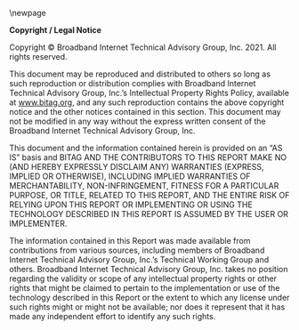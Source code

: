 \newpage 

**Copyright / Legal Notice**

Copyright © Broadband Internet Technical Advisory Group, Inc. 2021. All rights reserved.  

This document may be reproduced and distributed to others so long as such reproduction or distribution complies with Broadband Internet Technical Advisory Group, Inc.’s Intellectual Property Rights Policy, available at www.bitag.org, and any such reproduction contains the above copyright notice and the other notices contained in this section. This document may not be modified in any way without the express written consent of the Broadband Internet Technical Advisory Group, Inc.  

This document and the information contained herein is provided on an “AS IS” basis and BITAG AND THE CONTRIBUTORS TO THIS REPORT MAKE NO (AND HEREBY EXPRESSLY DISCLAIM ANY) WARRANTIES (EXPRESS, IMPLIED OR OTHERWISE), INCLUDING IMPLIED WARRANTIES OF MERCHANTABILITY, NON-INFRINGEMENT, FITNESS FOR A PARTICULAR PURPOSE, OR TITLE, RELATED TO THIS REPORT, AND THE ENTIRE RISK OF RELYING UPON THIS REPORT OR IMPLEMENTING OR USING THE TECHNOLOGY DESCRIBED IN THIS REPORT IS ASSUMED BY THE USER OR IMPLEMENTER.  

The information contained in this Report was made available from contributions from various sources, including members of Broadband Internet Technical Advisory Group, Inc.’s Technical Working Group and others. Broadband Internet Technical Advisory Group, Inc. takes no position regarding the validity or scope of any intellectual property rights or other rights that might be claimed to pertain to the implementation or use of the technology described in this Report or the extent to which any license under such rights might or might not be available; nor does it represent that it has made any independent effort to identify any such rights.

